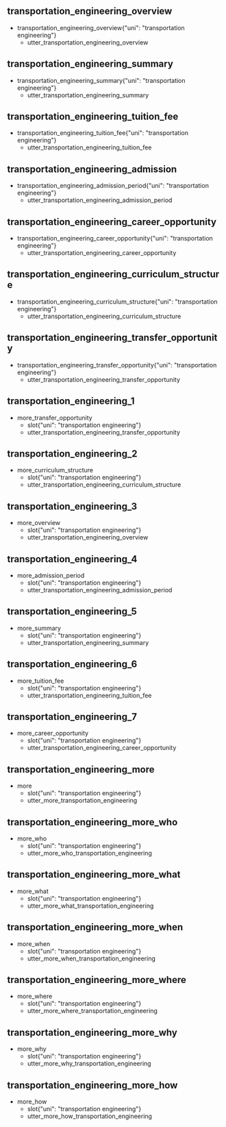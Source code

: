 ## transportation_engineering_overview
* transportation_engineering_overview{"uni": "transportation engineering"}
    - utter_transportation_engineering_overview

## transportation_engineering_summary
* transportation_engineering_summary{"uni": "transportation engineering"}
    - utter_transportation_engineering_summary

## transportation_engineering_tuition_fee
* transportation_engineering_tuition_fee{"uni": "transportation engineering"}
    - utter_transportation_engineering_tuition_fee

## transportation_engineering_admission
* transportation_engineering_admission_period{"uni": "transportation engineering"}
    - utter_transportation_engineering_admission_period

## transportation_engineering_career_opportunity
* transportation_engineering_career_opportunity{"uni": "transportation engineering"}
    - utter_transportation_engineering_career_opportunity

## transportation_engineering_curriculum_structure
* transportation_engineering_curriculum_structure{"uni": "transportation engineering"}
    - utter_transportation_engineering_curriculum_structure

## transportation_engineering_transfer_opportunity
* transportation_engineering_transfer_opportunity{"uni": "transportation engineering"}
    - utter_transportation_engineering_transfer_opportunity

## transportation_engineering_1
* more_transfer_opportunity
    - slot{"uni": "transportation engineering"}
    - utter_transportation_engineering_transfer_opportunity

## transportation_engineering_2
* more_curriculum_structure
    - slot{"uni": "transportation engineering"}
    - utter_transportation_engineering_curriculum_structure

## transportation_engineering_3
* more_overview
    - slot{"uni": "transportation engineering"}
    - utter_transportation_engineering_overview

## transportation_engineering_4
* more_admission_period
    - slot{"uni": "transportation engineering"}
    - utter_transportation_engineering_admission_period

## transportation_engineering_5
* more_summary
    - slot{"uni": "transportation engineering"}
    - utter_transportation_engineering_summary

## transportation_engineering_6
* more_tuition_fee
    - slot{"uni": "transportation engineering"}
    - utter_transportation_engineering_tuition_fee

## transportation_engineering_7
* more_career_opportunity
    - slot{"uni": "transportation engineering"}
    - utter_transportation_engineering_career_opportunity

## transportation_engineering_more
* more
    - slot{"uni": "transportation engineering"}
    - utter_more_transportation_engineering

## transportation_engineering_more_who
* more_who
    - slot{"uni": "transportation engineering"}
    - utter_more_who_transportation_engineering

## transportation_engineering_more_what
* more_what
    - slot{"uni": "transportation engineering"}
    - utter_more_what_transportation_engineering

## transportation_engineering_more_when
* more_when
    - slot{"uni": "transportation engineering"}
    - utter_more_when_transportation_engineering

## transportation_engineering_more_where
* more_where
    - slot{"uni": "transportation engineering"}
    - utter_more_where_transportation_engineering

## transportation_engineering_more_why
* more_why
    - slot{"uni": "transportation engineering"}
    - utter_more_why_transportation_engineering

## transportation_engineering_more_how
* more_how
    - slot{"uni": "transportation engineering"}
    - utter_more_how_transportation_engineering

